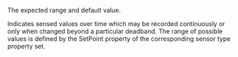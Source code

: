 The expected range and default value.


<!-- comment -->


Indicates sensed values over time which may be recorded continuously or only when changed beyond a particular deadband. The range of possible values is defined by the SetPoint property of the corresponding sensor type property set.

